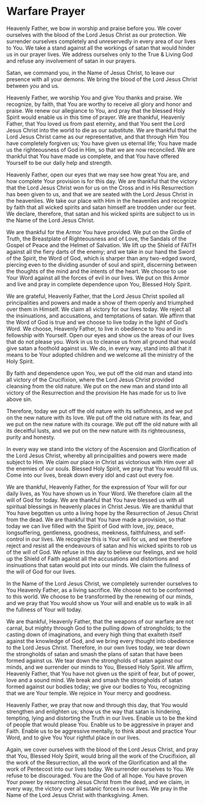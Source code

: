 # Warfare Prayer

Heavenly Father, we bow in worship and praise before you. We cover ourselves with the blood of the Lord Jesus Christ as our protection. We surrender ourselves completely and unreservedly in every area of our lives to You. We take a stand against all the workings of satan that would hinder us in our prayer lives. We address ourselves only to the True & Living God and refuse any involvement of satan in our prayers.

Satan, we command you, in the Name of Jesus Christ, to leave our presence with all your demons. We bring the blood of the Lord Jesus Christ between you and us.

Heavenly Father, we worship You and give You thanks and praise. We recognize, by faith, that You are worthy to receive all glory and honor and praise. We renew our allegiance to You, and pray that the blessed Holy Spirit would enable us in this time of prayer. We are thankful, Heavenly Father, that You loved us from past eternity, and that You sent the Lord Jesus Christ into the world to die as our substitute. We are thankful that the Lord Jesus Christ came as our representative, and that through Him You have completely forgiven us; You have given us eternal life; You have made us the righteousness of God in Him, so that we are now reconciled. We are thankful that You have made us complete, and that You have offered Yourself to be our daily help and strength.

Heavenly Father, open our eyes that we may see how great You are, and how complete Your provision is for this day. We are thankful that the victory that the Lord Jesus Christ won for us on the Cross and in His Resurrection has been given to us, and that we are seated with the Lord Jesus Christ in the heavenlies. We take our place with Him in the heavenlies and recognize by faith that all wicked spirits and satan himself are trodden under our feet. We declare, therefore, that satan and his wicked spirits are subject to us in the Name of the Lord Jesus Christ.

We are thankful for the Armor You have provided. We put on the Girdle of Truth, the Breastplate of Righteousness and of Love, the Sandals of the Gospel of Peace and the Helmet of Salvation. We lift up the Shield of FAITH against all the fiery darts of the enemy; and we take in our hand the Sword of the Spirit, the Word of God, which is sharper than any two-edged sword, piercing even to the dividing asunder of soul and spirit, discerning between the thoughts of the mind and the intents of the heart. We choose to use Your Word against all the forces of evil in our lives. We put on this Armor and live and pray in complete dependence upon You, Blessed Holy Spirit.

We are grateful, Heavenly Father, that the Lord Jesus Christ spoiled all principalities and powers and made a show of them openly and triumphed over them in Himself. We claim all victory for our lives today. We reject all the insinuations, and accusations, and temptations of satan. We affirm that the Word of God is true and we choose to live today in the light of God’s Word. We choose, Heavenly Father, to live in obedience to You and in fellowship with Yourself. Open our eyes and show us the areas of our lives that do not please you. Work in us to cleanse us from all ground that would give satan a foothold against us. We do, in every way, stand into all that it means to be Your adopted children and we welcome all the ministry of the Holy Spirit.

By faith and dependence upon You, we put off the old man and stand into all victory of the Crucifixion, where the Lord Jesus Christ provided cleansing from the old nature. We put on the new man and stand into all victory of the Resurrection and the provision He has made for us to live above sin.

Therefore, today we put off the old nature with its selfishness, and we put on the new nature with its love. We put off the old nature with its fear, and we put on the new nature with its courage. We put off the old nature with all its deceitful lusts, and we put on the new nature with its righteousness, purity and honesty.

In every way we stand into the victory of the Ascension and Glorification of the Lord Jesus Christ, whereby all principalities and powers were made subject to Him. We claim our place in Christ as victorious with Him over all the enemies of our souls. Blessed Holy Spirit, we pray that You would fill us. Come into our lives, break down every idol and cast out every foe.

We are thankful, Heavenly Father, for the expression of Your will for our daily lives, as You have shown us in Your Word. We therefore claim all the will of God for today. We are thankful that You have blessed us with all spiritual blessings in heavenly places in Christ Jesus. We are thankful that You have begotten us unto a living hope by the Resurrection of Jesus Christ from the dead. We are thankful that You have made a provision, so that today we can live filled with the Spirit of God with love, joy, peace, longsuffering, gentleness, goodness, meekness, faithfulness, and self-control in our lives. We recognize this is Your will for us, and we therefore reject and resist all the endeavours of satan and his wicked spirits to rob us of the will of God. We refuse in this day to believe our feelings, and we hold up the Shield of Faith against all the accusations and distortions and insinuations that satan would put into our minds. We claim the fullness of the will of God for our lives.

In the Name of the Lord Jesus Christ, we completely surrender ourselves to You Heavenly Father, as a living sacrifice. We choose not to be conformed to this world. We choose to be transformed by the renewing of our minds, and we pray that You would show us Your will and enable us to walk in all the fullness of Your will today.

We are thankful, Heavenly Father, that the weapons of our warfare are not carnal, but mighty through God to the pulling down of strongholds; to the casting down of imaginations, and every high thing that exalteth itself against the knowledge of God, and we bring every thought into obedience to the Lord Jesus Christ. Therefore, in our own lives today, we tear down the strongholds of satan and smash the plans of satan that have been formed against us. We tear down the strongholds of satan against our minds, and we surrender our minds to You, Blessed Holy Spirit. We affirm, Heavenly Father, that You have not given us the spirit of fear, but of power, love and a sound mind. We break and smash the strongholds of satan formed against our bodies today; we give our bodies to You, recognizing that we are Your temple. We rejoice in Your mercy and goodness.

Heavenly Father, we pray that now and through this day, that You would strengthen and enlighten us; show us the way that satan is hindering, tempting, lying and distorting the Truth in our lives. Enable us to be the kind of people that would please You. Enable us to be aggressive in prayer and Faith. Enable us to be aggressive mentally, to think about and practice Your Word, and to give You Your rightful place in our lives.

Again, we cover ourselves with the blood of the Lord Jesus Christ, and pray that You, Blessed Holy Spirit, would bring all the work of the Crucifixion, all the work of the Resurrection, all the work of the Glorification and all the work of Pentecost into our lives today. We surrender ourselves to You. We refuse to be discouraged. You are the God of all hope. You have proven Your power by resurrecting Jesus Christ from the dead, and we claim, in every way, the victory over all satanic forces in our lives. We pray in the Name of the Lord Jesus Christ with thanksgiving. Amen.
